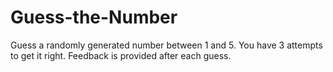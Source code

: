 # Guess-the-Number
Guess a randomly generated number between 1 and 5. You have 3 attempts to get it right. Feedback is provided after each guess.
